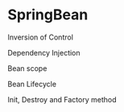 # SpringBean
Inversion of Control

Dependency Injection

Bean scope

Bean Lifecycle

Init, Destroy and Factory method
